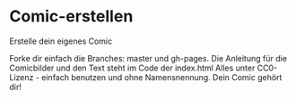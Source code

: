 # Comic-erstellen
Erstelle dein eigenes Comic

Forke dir einfach die Branches: master und gh-pages.
Die Anleitung für die Comicbilder und den Text steht im Code der index.html
Alles unter CC0-Lizenz - einfach benutzen und ohne Namensnennung.
Dein Comic gehört dir! 
